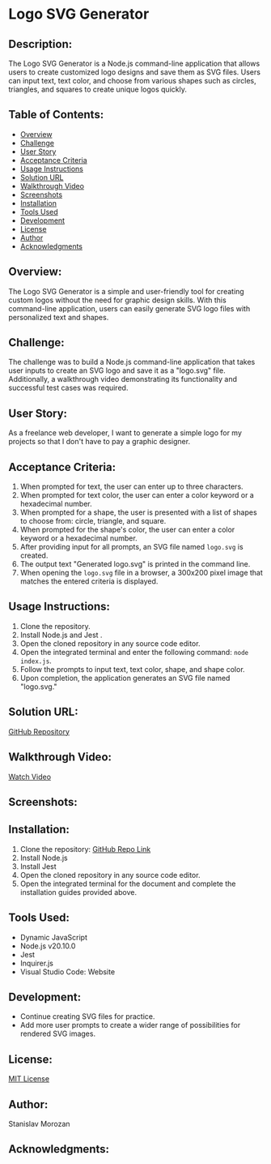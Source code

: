 # Logo SVG Generator

## Description:
The Logo SVG Generator is a Node.js command-line application that allows users to create customized logo designs and save them as SVG files. Users can input text, text color, and choose from various shapes such as circles, triangles, and squares to create unique logos quickly.

## Table of Contents:
- [Overview](#overview)
- [Challenge](#challenge)
- [User Story](#user-story)
- [Acceptance Criteria](#acceptance-criteria)
- [Usage Instructions](#usage-instructions)
- [Solution URL](#solution-url)
- [Walkthrough Video](#walkthrough-video)
- [Screenshots](#screenshots)
- [Installation ](#installation)
- [Tools Used](#tools-used)
- [Development](#development)
- [License](#license)
- [Author](#author)
- [Acknowledgments](#acknowledgments)

## Overview:
The Logo SVG Generator is a simple and user-friendly tool for creating custom logos without the need for graphic design skills. With this command-line application, users can easily generate SVG logo files with personalized text and shapes.

## Challenge:
The challenge was to build a Node.js command-line application that takes user inputs to create an SVG logo and save it as a "logo.svg" file. Additionally, a walkthrough video demonstrating its functionality and successful test cases was required.

## User Story:
As a freelance web developer, I want to generate a simple logo for my projects so that I don't have to pay a graphic designer.

## Acceptance Criteria:
1. When prompted for text, the user can enter up to three characters.
2. When prompted for text color, the user can enter a color keyword or a hexadecimal number.
3. When prompted for a shape, the user is presented with a list of shapes to choose from: circle, triangle, and square.
4. When prompted for the shape's color, the user can enter a color keyword or a hexadecimal number.
5. After providing input for all prompts, an SVG file named `logo.svg` is created.
6. The output text "Generated logo.svg" is printed in the command line.
7. When opening the `logo.svg` file in a browser, a 300x200 pixel image that matches the entered criteria is displayed.

## Usage Instructions:
1. Clone the repository.
2. Install Node.js and Jest .
3. Open the cloned repository in any source code editor.
4. Open the integrated terminal and enter the following command: `node index.js`.
5. Follow the prompts to input text, text color, shape, and shape color.
6. Upon completion, the application generates an SVG file named "logo.svg."

## Solution URL:
[GitHub Repository](#https://github.com/Stas-Cell-Max/logo-generator)

## Walkthrough Video:
[Watch Video](#https://drive.google.com/file/d/1tKIbOJXRxG3YGpt9EtLRJWcLt4qjkU-O/view)

## Screenshots:


## Installation:
1. Clone the repository: [GitHub Repo Link](#git@github.com:Stas-Cell-Max/logo-generator.git)
2. Install Node.js
3. Install Jest 
4. Open the cloned repository in any source code editor.
5. Open the integrated terminal for the document and complete the  installation guides provided above. 

## Tools Used:
- Dynamic JavaScript
- Node.js v20.10.0
- Jest 
- Inquirer.js 
- Visual Studio Code: Website

## Development:
- Continue creating SVG files for practice.
- Add more user prompts to create a wider range of possibilities for rendered SVG images.

## License:
[MIT License](#license-link)

## Author:
Stanislav Morozan

## Acknowledgments:


